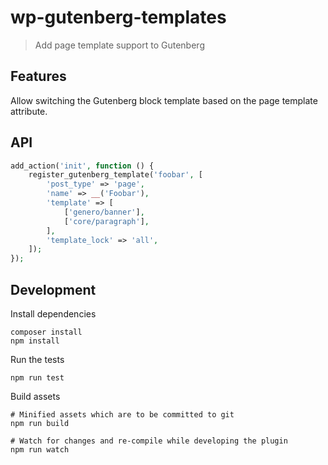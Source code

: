 # wp-gutenberg-templates

> Add page template support to Gutenberg


## Features

Allow switching the Gutenberg block template based on the page template attribute.

## API

```php
add_action('init', function () {
    register_gutenberg_template('foobar', [
        'post_type' => 'page',
        'name' => __('Foobar'),
        'template' => [
            ['genero/banner'],
            ['core/paragraph'],
        ],
        'template_lock' => 'all',
    ]);
});
```

## Development

Install dependencies

    composer install
    npm install

Run the tests

    npm run test

Build assets

    # Minified assets which are to be committed to git
    npm run build

    # Watch for changes and re-compile while developing the plugin
    npm run watch
